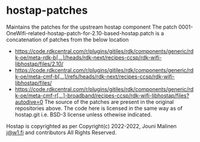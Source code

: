 # hostap-patches
Maintains the patches for the upstream hostap component
The patch 0001-OneWifi-related-hostap-patch-for-2.10-based-hostap.patch is a
concatenation of patches from the below location 
- https://code.rdkcentral.com/r/plugins/gitiles/rdk/components/generic/rdk-oe/meta-rdk-b[…]/heads/rdk-next/recipes-ccsp/rdk-wifi-libhostap/files/2.10/
- https://code.rdkcentral.com/r/plugins/gitiles/rdk/components/generic/rdk-oe/meta-cmf-b[…]/refs/heads/rdk-next/recipes-ccsp/rdk-wifi-libhostap/files/
- https://code.rdkcentral.com/r/plugins/gitiles/rdk/components/generic/rdk-oe/meta-cmf-r[…]-broadband/recipes-ccsp/rdk-wifi-libhostap/files?autodive=0
The source of the patches are present in the original repositories above.
The code here is licensed in the same way as of hostap.git i.e.
BSD-3 license unless othewise indicated.

Hostap is copyrighted as per
Copyright(c) 2022-2022, Jouni Malinen j@w1.fi and contributors
All Rights Reserved.
